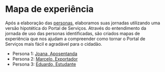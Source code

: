 # Mapa de experiência

Após a elaboração das [personas](personas-identificadas.md), elaboramos suas jornadas utilizando uma versão hipotética do Portal de Serviços. Através do entendimento da jornada de uso das personas identificadas, são criados mapas de experiência que nos ajudam a compreender como tornar o Portal de Serviços mais fácil e agradável para o cidadão.

* Persona 1: [Joana, Aposentanda](/jornada-aposentando.md)
* Persona 2: [Marcelo, Exportador](/jornada-exportador.md)
* Persona 3: [Eduardo, Estudante](/jornada-estudante.md)
